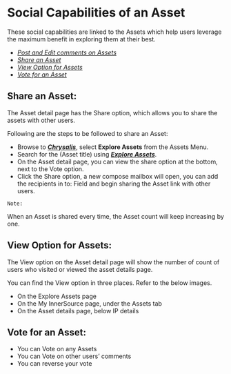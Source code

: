 
# Social Capabilities of an Asset

These social capabilities are linked to the Assets which help users leverage the maximum benefit in exploring them at their best. 


- [_Post and Edit comments on Assets_](https://aka.ms/Post-an-Edit-comments-on-Assets) 
- [_Share an Asset_](#Share-an-Asset)
- [_View Option for Assets_](#View-Option-for-Assets)
- [_Vote for an Asset_](#Vote-for-an-Asset)
 
## Share an Asset:

The Asset detail page has the Share option, which allows you to share the assets with other users. 

Following are the steps to be followed to share an Asset:

- Browse to [_**Chrysalis**_](https://aka.ms/chrysalis), select **Explore Assets** from the Assets Menu.
- Search for the (Asset title) using _**[Explore Assets](/Assets/Explore-Assets.html)**_.
- On the Asset detail page, you can view the share option at the 
  bottom, next to the Vote option. 
- Click the Share option, a new compose mailbox will open, you can add 
  the recipients in to: Field and begin sharing the Asset link with 
  other users.

`Note:`

When an Asset is shared every time, the Asset count will keep increasing by one.

## View Option for Assets:

The View option on the Asset detail page will show the number of count of users who visited or viewed the asset details page. 

You can find the View option in three places. Refer to the below images.

- On the Explore Assets page
- On the My InnerSource page, under the Assets tab
- On the Asset details page, below IP details

## Vote for an Asset:

- You can Vote on any Assets
- You can Vote on other users’ comments
- You can reverse your vote
</br>
</br>



